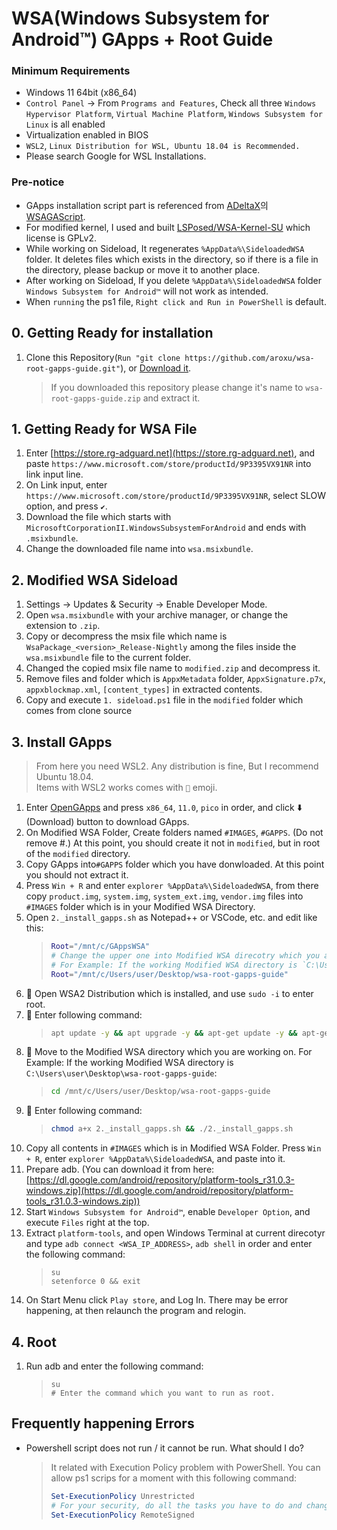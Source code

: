# WSA(Windows Subsystem for Android™️) GApps + Root Guide

### Minimum Requirements

- Windows 11 64bit (x86_64)<br>
- `Control Panel` -> From `Programs and Features`, Check all three `Windows Hypervisor Platform`, `Virtual Machine Platform`, `Windows Subsystem for Linux` is all enabled<br>
- Virtualization enabled in BIOS<br>
- `WSL2`, `Linux Distribution for WSL, Ubuntu 18.04 is Recommended.`
- Please search Google for WSL Installations.

### Pre-notice

- GApps installation script part is referenced from [ADeltaX](https://github.com/ADeltaX)의 [WSAGAScript](https://github.com/ADeltaX/WSAGAScript).
- For modified kernel, I used and built [LSPosed/WSA-Kernel-SU](https://github.com/LSPosed/WSA-Kernel-SU/tree/kernel) which license is GPLv2.
- While working on Sideload, It regenerates `%AppData%\SideloadedWSA` folder. It deletes files which exists in the directory, so if there is a file in the directory, please backup or move it to another place.
- After working on Sideload, If you delete `%AppData%\SideloadedWSA` folder `Windows Subsystem for Android™️` will not work as intended.
- When `running` the ps1 file, `Right click and Run in PowerShell` is default.

## 0. Getting Ready for installation

1. Clone this Repository(`Run "git clone https://github.com/aroxu/wsa-root-gapps-guide.git"`), or [Download it](https://github.com/aroxu/wsa-root-gapps-guide/archive/refs/heads/main.zip).
   > If you downloaded this repository please change it's name to `wsa-root-gapps-guide.zip` and extract it.

## 1. Getting Ready for WSA File

1. Enter [https://store.rg-adguard.net](https://store.rg-adguard.net), and paste `https://www.microsoft.com/store/productId/9P3395VX91NR` into link input line.<br>
2. On Link input, enter `https://www.microsoft.com/store/productId/9P3395VX91NR`, select SLOW option, and press `✔`.<br>
3. Download the file which starts with `MicrosoftCorporationII.WindowsSubsystemForAndroid` and ends with `.msixbundle`.<br>
4. Change the downloaded file name into `wsa.msixbundle`.<br>

## 2. Modified WSA Sideload

1.  Settings → Updates & Security → Enable Developer Mode.<br>
2.  Open `wsa.msixbundle` with your archive manager, or change the extension to `.zip`.<br>
3.  Copy or decompress the msix file which name is `WsaPackage_<version>_Release-Nightly` among the files inside the `wsa.msixbundle` file to the current folder.<br>
4.  Changed the copied msix file name to `modified.zip` and decompress it.<br>
5.  Remove files and folder which is `AppxMetadata` folder, `AppxSignature.p7x`, `appxblockmap.xml`, `[content_types]` in extracted contents.<br>
6.  Copy and execute `1. sideload.ps1` file in the `modified` folder which comes from clone source<br>

## 3. Install GApps

> From here you need WSL2. Any distribution is fine, But I recommend Ubuntu 18.04.<br>
> Items with WSL2 works comes with `🐧` emoji.<br>

1. Enter [OpenGApps](https://opengapps.org/) and press `x86_64`, `11.0`, `pico` in order, and click ⬇️ (Download) button to download GApps.<br>
2. On Modified WSA Folder, Create folders named `#IMAGES`, `#GAPPS`. (Do not remove #.) At this point, you should create it not in `modified`, but in root of the `modified` directory.
3. Copy GApps into`#GAPPS` folder which you have donwloaded. At this point you should not extract it.
4. Press `Win + R` and enter `explorer %AppData%\SideloadedWSA`, from there copy `product.img`, `system.img`, `system_ext.img`, `vendor.img` files into `#IMAGES` folder which is in your Modified WSA Directory.
5. Open `2._install_gapps.sh` as Notepad++ or VSCode, etc. and edit like this:
   > ```bash
   > Root="/mnt/c/GAppsWSA"
   > # Change the upper one into Modified WSA direcotry which you are working on.
   > # For Example: If the working Modified WSA directory is `C:\Users\user\Desktop\wsa-root-gapps-guide`:
   > Root="/mnt/c/Users/user/Desktop/wsa-root-gapps-guide"
   > ```
6. 🐧 Open WSA2 Distribution which is installed, and use `sudo -i` to enter root.<br>
7. 🐧 Enter following command:
   > ```bash
   > apt update -y && apt upgrade -y && apt-get update -y && apt-get upgrade -y && apt-get install -y unzip lzip wget
   > ```
8. 🐧 Move to the Modified WSA directory which you are working on. For Example: If the working Modified WSA directory is `C:\Users\user\Desktop\wsa-root-gapps-guide`:
   > ```bash
   > cd /mnt/c/Users/user/Desktop/wsa-root-gapps-guide
   > ```
9. 🐧 Enter following command:
   > ```bash
   > chmod a+x 2._install_gapps.sh && ./2._install_gapps.sh
   > ```
10. Copy all contents in `#IMAGES` which is in Modified WSA Folder. Press `Win + R`, enter `explorer %AppData%\SideloadedWSA`, and paste into it.
11. Prepare adb. (You can download it from here: [https://dl.google.com/android/repository/platform-tools_r31.0.3-windows.zip](https://dl.google.com/android/repository/platform-tools_r31.0.3-windows.zip))
12. Start `Windows Subsystem for Android™️`, enable `Developer Option`, and execute `Files` right at the top.
13. Extract `platform-tools`, and open Windows Terminal at current direcotyr and type `adb connect <WSA_IP_ADDRESS>`, `adb shell` in order and enter the following command:
    > ```shell
    > su
    > setenforce 0 && exit
    > ```
14. On Start Menu click `Play store`, and Log In. There may be error happening, at then relaunch the program and relogin.<br>

## 4. Root

1. Run adb and enter the following command:
   > ```shell
   > su
   > # Enter the command which you want to run as root.
   > ```

## Frequently happening Errors

- Powershell script does not run / it cannot be run. What should I do?
  > It related with Execution Policy problem with PowerShell. You can allow ps1 scrips for a moment with this following command:
  >
  > ```ps1
  > Set-ExecutionPolicy Unrestricted
  > # For your security, do all the tasks you have to do and change it back when it's done.
  > Set-ExecutionPolicy RemoteSigned
  > ```
